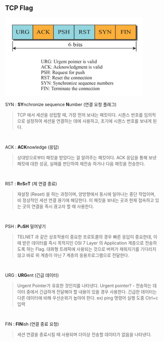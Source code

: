 ## TCP Flag

<img src="../img/tcpflag.png" width="450">

SYN : **SY**nchronize sequence **N**umber (연결 요청 플래그)
> TCP 에서 세션을 성립할 때, 가장 먼저 보내는 패킷이다.
> 시퀀스 번호를 임의적으로 설정하여 세션을 연결하는 데에 사용하고, 초기에 시퀀스 번호를 보내게 된다.

<br />

ACK : **ACK**nowledge (응답)
> 상대방으로부터 패킷을 받았다는 걸 알려주는 패킷이다.
> ACK 응답을 통해 보낸 패킷에 대한 성공, 실패를 판단하여 재전송 하거나 다음 패킷을 전송한다.

<br />

RST : **R**e**S**e**T** (제 연결 종료)
> 재설정 (Reset) 을 하는 과정이며, 양방향에서 동시에 일어나는 중단 작업이며, 비 정상적인 세션 연결 끊기에 해당한다.
> 이 패킷을 보내는 곳과 현재 접속하고 있는 곳의 연결을 즉시 끊고자 할 때 사용한다.

<br />

PSH : **P**u**SH** 밀어넣기
> TELNET 과 같은 상호작용이 중요한 프로토콜의 경우 빠른 응답이 중요한데, 이 때 받은 데이터를 즉시 목적지인 OSI 7 Layer 의 Application 계층으로 전송하도록 하는 Flag.
> 대화형 트래픽에 사용되는 것으로 버퍼가 채워지기를 기다리지 않고 바로 위 계층이 아닌 7 계층의 응용프로그램으로 전달한다.

<br />

URG : **URG**ent (긴급 데이터)
> Urgent Pointer가 유효한 것인지를 나타낸다.
> Urgent pointer? - 전송하는 데이터 중에서 긴급하게 전달해야 할 내용이 있을 경우 사용한다. 
> 긴급한 데이터는 다른 데이터에 비해 우선순위가 높아야 한다.
> ex) ping 명령어 실행 도중 Ctrl+c 입력

<br />

FIN : **FIN**ish (연결 종료 요청)
> 세션 연결을 종료시킬 때 사용되며 더이상 전송할 데이터가 없음을 나타낸다.